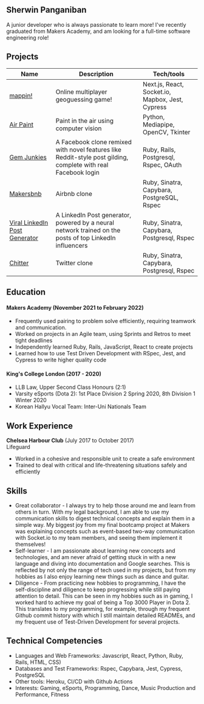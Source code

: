 ## Sherwin Panganiban

A junior developer who is always passionate to learn more! I've recently graduated from Makers Academy, and am looking for a full-time software engineering role!

## Projects

| Name                         | Description                             | Tech/tools                                        |
| ---------------------------- | --------------------------------------- | ------------------------------------------------- |
| [mappin!](https://github.com/sherwingp/world-map-game)                      | Online multiplayer geoguessing game! | Next.js, React, Socket.io, Mapbox, Jest, Cypress  |
| [Air Paint](https://github.com/sherwingp/air-paint)                      | Paint in the air using computer vision                      | Python, Mediapipe, OpenCV, Tkinter       
| [Gem Junkies](https://github.com/sherwingp/acebook-ruby-junkies)                  | A Facebook clone remixed with novel features like Reddit-style post gilding, complete with real Facebook login                     | Ruby, Rails, Postgresql, Rspec, OAuth                    |
| [Makersbnb](https://github.com/sherwingp/makersbnb)                    | Airbnb clone                         | Ruby, Sinatra, Capybara, PostgreSQL, Rspec               |
| [Viral LinkedIn Post Generator](https://github.com/sherwingp/linkedin-post-generator)                      | A LinkedIn Post generator, powered by a neural network trained on the posts of top LinkedIn influencers                        | Ruby, Sinatra, Capybara, Postgresql, Rspec                  |
| [Chitter](https://github.com/sherwingp/chitter-challenge)                      | Twitter clone                         | Ruby, Sinatra, Capybara, Postgresql, Rspec                  |

## Education

#### Makers Academy (November 2021 to February 2022)
- Frequently used pairing to problem solve efficiently, requiring teamwork and communication.
- Worked on projects in an Agile team, using Sprints and Retros to meet tight deadlines
- Independently learned Ruby, Rails, JavaScript, React to create projects
- Learned how to use Test Driven Development with RSpec, Jest, and Cypress to write higher quality code

#### King's College London (2017 - 2020)

- LLB Law, Upper Second Class Honours (2:1)
- Varsity eSports (Dota 2): 1st Place Division 2 Spring 2020, 8th Division 1 Winter 2020
- Korean Hallyu Vocal Team: Inter-Uni Nationals Team


## Work Experience

**Chelsea Harbour Club** (July 2017 to October 2017)  
Lifeguard
- Worked in a cohesive and responsible unit to create a safe environment
- Trained to deal with critical and life-threatening situations safely and efficiently

## Skills

- Great collaborator - I always try to help those around me and learn from others in turn. With my legal background, I am able to use my communication skills to digest technical concepts and explain them in a simple way. My biggest joy from my final bootcamp project at Makers was explaining concepts such as event-based two-way communication with Socket.io to my team members, and seeing them implement it themselves!
- Self-learner - I am passionate about learning new concepts and technologies, and am never afraid of getting stuck in with a new language and diving into documentation and Google searches. This is reflected by not only the range of tech used in my projects, but from my hobbies as I also enjoy learning new things such as dance and guitar.
- Diligence - From practicing new hobbies to programming, I have the self-discipline and diligence to keep progressing while still paying attention to detail. This can be seen in my hobbies such as in gaming, I worked hard to achieve my goal of being a Top 3000 Player in Dota 2. This translates to my programming, for example, through my frequent Github commit history with which I still maintain detailed READMEs, and my frequent use of Test-Driven Development for several projects.  

## Technical Competencies
-	Languages and Web Frameworks: Javascript, React, Python, Ruby, Rails, HTML, CSS)
-	Databases and Test Frameworks: Rspec, Capybara, Jest, Cypress, PostgreSQL
-	Other tools: Heroku, CI/CD with Github Actions
- Interests: Gaming, eSports, Programming, Dance, Music Production and Performance, Fitness


